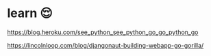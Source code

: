 # learn 😌

https://blog.heroku.com/see_python_see_python_go_go_python_go

https://lincolnloop.com/blog/djangonaut-building-webapp-go-gorilla/
